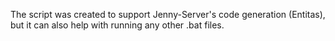 The script was created to support Jenny-Server's code generation (Entitas), but it can also help with running any other .bat files.
